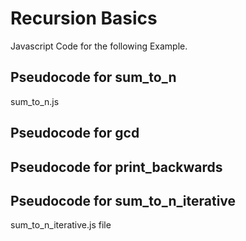 # Recursion Basics
Javascript Code for the following Example. 
## Pseudocode for sum_to_n
sum_to_n.js
## Pseudocode for gcd
## Pseudocode for print_backwards
## Pseudocode for sum_to_n_iterative
sum_to_n_iterative.js file
